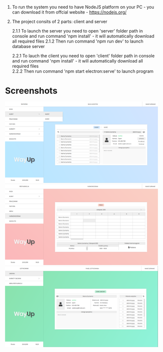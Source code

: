 1. To run the system you need to have NodeJS platform on your PC - 
   you can download it from offcial website - https://nodejs.org/

2. The project consits of 2 parts: client and server 

   2.1.1 To launch the server you need to open 'server' folder path in console and run        	command 'npm install' - it will automatically download all required files 
   2.1.2 Then run command 'npm run dev' to launch database server

   2.2.1 To lauch the client you need to open 'client' folder path in console and run 	command 'npm install' - it will automatically download all required files    
   2.2.2 Then run command 'npm start electron:serve' to launch program

# Screenshots
![](images/gym.PNG)
![](images/rest.PNG)
![](images/user.PNG)
